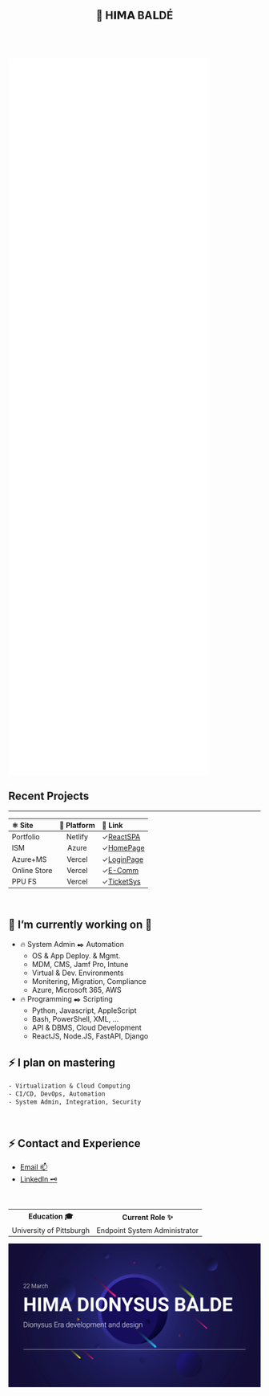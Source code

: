 
<header>
<h2 text-align="center">
	👑 <strong> H𝐈𝗠𝗔 BA𝗟DÉ </strong> 
</h2>
</header>

<br>

<!-- # [![Metrics](https://github.com/bahim22/bahim22/actions/workflows/metrics.yml/badge.svg?branch=bahim22-patch-2)](https://github.com/bahim22/bahim22/actions/workflows/metrics.yml)

# <img align="center" src="/github-metrics.svg" alt="Metrics" width="400" max-width="100%">
-->

<img align="center" src="/metrics1.svg" alt="Metrics" width="400" max-width="100%">

## Recent Projects

___

| ⚛️ Site | 🔭 Platform | 🏁 Link |
| :--- | :---: | :---- |
| Portfolio | Netlify | ✓[ReactSPA](https://himabalde.netlify.com) |
| ISM| Azure | ✓[HomePage](https://happy-ocean-0d2a3c60f.azurestaticapps.net) |
| Azure+MS| Vercel | ✓[LoginPage](https://azauthded.vercel.app/login) |
| Online Store| Vercel | ✓[E-Comm](https://ism-ded.vercel.app/) |
| PPU FS| Vercel | ✓[TicketSys](https://ppu-hd-fs.vercel.app/) |

<br/>

## 💬 I’m currently working on 📜

- 🔥 System Admin ✒️ Automation
    - OS & App Deploy. & Mgmt.
    - MDM, CMS, Jamf Pro, Intune
	- Virtual & Dev. Environments
 	- Monitering, Migration, Compliance
	- Azure, Microsoft 365, AWS
- 🔥 Programming ✒️ Scripting
	- Python, Javascript, AppleScript
	- Bash, PowerShell, XML, ...
 	- API & DBMS, Cloud Development
 	- ReactJS, Node.JS, FastAPI, Django

## ⚡️ I plan on mastering

	- Virtualization & Cloud Computing
	- CI/CD, DevOps, Automation
	- System Admin, Integration, Security

<br>

<h2> ⚡️ Contact and Experience </h2>

<div margin="auto">
	<ul>
		<li>
			<a href="mailto:IBalde@DionysusEraDev.OnMicrosoft.com">Email 📫
			</a>
		</li>
		<li>
			<a href="https://www.linkedin.com/in/himabalde?trk=profile-badge">LinkedIn 🗝
			</a>
		</li>
</div>

<br>

<table>
	<tr>
		<th> Education 🎓 </th>
		<th> Current Role ✨ </th>
	</tr>
	<tr>
		<td>
			University of Pittsburgh
		</td>
		<td>
			Endpoint System Administrator
		</td>
	</tr>
</table>

<div>
  <img src="/himacard.png" height="60%" width="100%" max-width="100%">
</div>

<!-- <div>
	<img src="/DedLogo.png" height="60%" width="100%" max-width="100%">
</div> -->
